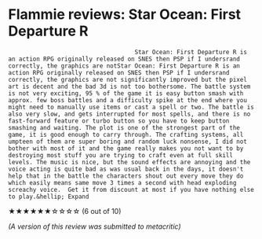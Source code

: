 # Flammie reviews: Star Ocean: First Departure R
                                    
                                                        
                                        Star Ocean: First Departure R is an action RPG originally released on SNES then PSP if I undersrand correctly, the graphics are notStar Ocean: First Departure R is an action RPG originally released on SNES then PSP if I undersrand correctly, the graphics are not significantly improved but the pixel art is decent and the bad 3d is not too bothersome. The battle system is not very exciting, 95 % of the game it is easy button smash with approx. few boss battles and a difficulty spike at the end where you might need to manually use items or cast a spell or two. The battle is also very slow, and gets interrupted for most spells, and there is no fast-forward feature or turbo button so you have to keep button smashing and waiting. The plot is one of the strongest part of the game, it is good enough to carry through. The crafting systems, all umpteen of them are super boring and random luck nonsense, I did not bother with most of it and the game really makes you not want to by destroying most stuff you are trying to craft even at full skill levels. The music is nice, but the sound effects are annoying and the voice acting is quite bad as was usual back in the days, it doesn't help that in the battle the characters shout out every move they do which easily means same move 3 times a second with head exploding screachy voice.  Get it from discount at most if you have nothing else to play.&hellip; Expand
            

                                
                                
★★★★★★☆☆☆☆ (6 out of 10)

*(A version of this review was submitted to metacritic)*
